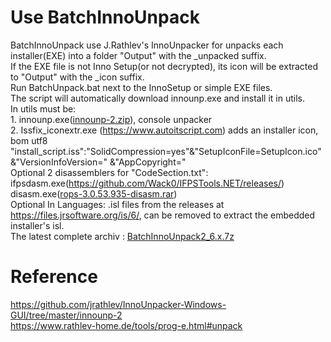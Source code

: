 # Use BatchInnoUnpack
BatchInnoUnpack use J.Rathlev's InnoUnpacker for unpacks each installer(EXE) into a folder "Output" with the _unpacked suffix.
<br>If the EXE file is not Inno Setup(or not decrypted), its icon will be extracted to "Output" with the _icon suffix.
<br>Run BatchUnpack.bat next to the InnoSetup or simple EXE files.
<br>The script will automatically download innounp.exe and install it in utils.
<br>In utils must be:
<br>1. innounp.exe([innounp-2.zip](https://github.com/jrathlev/InnoUnpacker-Windows-GUI/raw/refs/heads/master/innounp-2/bin/innounp-2.zip)), console unpacker
<br>2. Issfix_iconextr.exe (https://www.autoitscript.com) adds an installer icon, bom utf8  "install_script.iss":"SolidCompression=yes"&"SetupIconFile=SetupIcon.ico"&"VersionInfoVersion=" &"AppCopyright="
<br>Optional 2 disassemblers for "CodeSection.txt":
<br> ifpsdasm.exe(https://github.com/Wack0/IFPSTools.NET/releases/)
<br> disasm.exe([rops-3.0.53.935-disasm.rar](https://sourceforge.net/projects/innounp/files/other%20stuff/ROPS%20Disassembler/rops-3.0.53.935-disasm.rar))
<br> Optional In Languages: .isl files from the releases at https://files.jrsoftware.org/is/6/, can be removed to extract the embedded installer's isl.
<br>The latest complete archiv : [BatchInnoUnpack2_6.x.7z](https://disk.yandex.ru/d/izU_tWfE_oJ43Q)
# Reference
<p2>https://github.com/jrathlev/InnoUnpacker-Windows-GUI/tree/master/innounp-2
<br>https://www.rathlev-home.de/tools/prog-e.html#unpack
